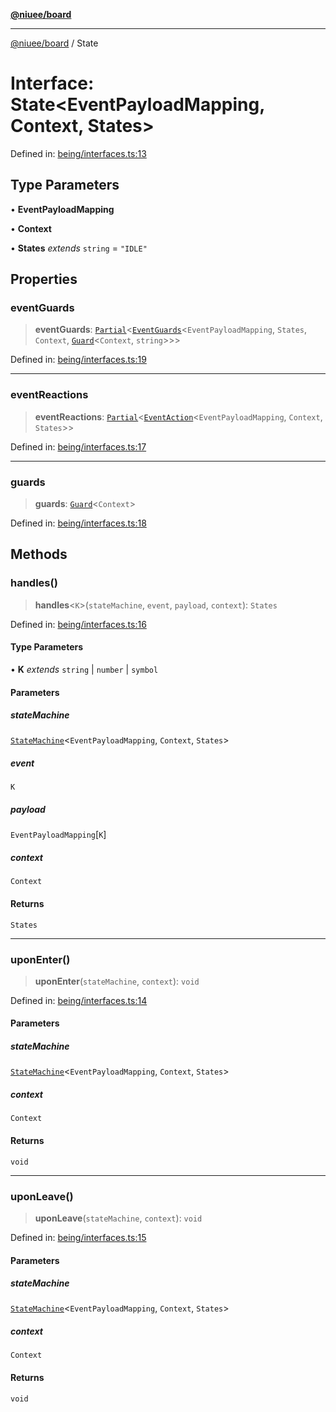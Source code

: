 [**@niuee/board**](../README.md)

***

[@niuee/board](../globals.md) / State

# Interface: State\<EventPayloadMapping, Context, States\>

Defined in: [being/interfaces.ts:13](https://github.com/niuee/board/blob/d74620e4e63da3004adfc7105b7f1136fce9577c/src/being/interfaces.ts#L13)

## Type Parameters

• **EventPayloadMapping**

• **Context**

• **States** *extends* `string` = `"IDLE"`

## Properties

### eventGuards

> **eventGuards**: [`Partial`](https://www.typescriptlang.org/docs/handbook/utility-types.html#partialtype)\<[`EventGuards`](../type-aliases/EventGuards.md)\<`EventPayloadMapping`, `States`, `Context`, [`Guard`](../type-aliases/Guard.md)\<`Context`, `string`\>\>\>

Defined in: [being/interfaces.ts:19](https://github.com/niuee/board/blob/d74620e4e63da3004adfc7105b7f1136fce9577c/src/being/interfaces.ts#L19)

***

### eventReactions

> **eventReactions**: [`Partial`](https://www.typescriptlang.org/docs/handbook/utility-types.html#partialtype)\<[`EventAction`](../type-aliases/EventAction.md)\<`EventPayloadMapping`, `Context`, `States`\>\>

Defined in: [being/interfaces.ts:17](https://github.com/niuee/board/blob/d74620e4e63da3004adfc7105b7f1136fce9577c/src/being/interfaces.ts#L17)

***

### guards

> **guards**: [`Guard`](../type-aliases/Guard.md)\<`Context`\>

Defined in: [being/interfaces.ts:18](https://github.com/niuee/board/blob/d74620e4e63da3004adfc7105b7f1136fce9577c/src/being/interfaces.ts#L18)

## Methods

### handles()

> **handles**\<`K`\>(`stateMachine`, `event`, `payload`, `context`): `States`

Defined in: [being/interfaces.ts:16](https://github.com/niuee/board/blob/d74620e4e63da3004adfc7105b7f1136fce9577c/src/being/interfaces.ts#L16)

#### Type Parameters

• **K** *extends* `string` \| `number` \| `symbol`

#### Parameters

##### stateMachine

[`StateMachine`](StateMachine.md)\<`EventPayloadMapping`, `Context`, `States`\>

##### event

`K`

##### payload

`EventPayloadMapping`\[`K`\]

##### context

`Context`

#### Returns

`States`

***

### uponEnter()

> **uponEnter**(`stateMachine`, `context`): `void`

Defined in: [being/interfaces.ts:14](https://github.com/niuee/board/blob/d74620e4e63da3004adfc7105b7f1136fce9577c/src/being/interfaces.ts#L14)

#### Parameters

##### stateMachine

[`StateMachine`](StateMachine.md)\<`EventPayloadMapping`, `Context`, `States`\>

##### context

`Context`

#### Returns

`void`

***

### uponLeave()

> **uponLeave**(`stateMachine`, `context`): `void`

Defined in: [being/interfaces.ts:15](https://github.com/niuee/board/blob/d74620e4e63da3004adfc7105b7f1136fce9577c/src/being/interfaces.ts#L15)

#### Parameters

##### stateMachine

[`StateMachine`](StateMachine.md)\<`EventPayloadMapping`, `Context`, `States`\>

##### context

`Context`

#### Returns

`void`
